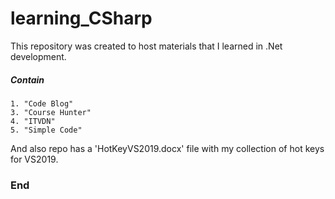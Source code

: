 # learning_CSharp #
This repository was created to host materials that I learned in .Net development.

##### Contain #####
```
1. "Code Blog"
3. "Course Hunter"
4. "ITVDN"
5. "Simple Code"
```
And also repo has a 'HotKeyVS2019.docx' file with my collection of hot keys for VS2019.

### End ###

